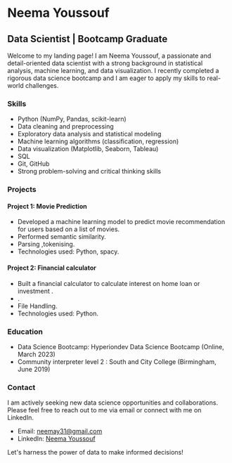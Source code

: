 # Neema Youssouf 

## Data Scientist | Bootcamp Graduate

Welcome to my landing page! I am Neema Youssouf, a passionate and detail-oriented data scientist with a strong background in statistical analysis, machine learning, and data visualization. I recently completed a rigorous data science bootcamp and I am eager to apply my skills to real-world challenges.

### Skills

- Python (NumPy, Pandas, scikit-learn)
- Data cleaning and preprocessing
- Exploratory data analysis and statistical modeling
- Machine learning algorithms (classification, regression)
- Data visualization (Matplotlib, Seaborn, Tableau)
- SQL 
- Git, GitHub
- Strong problem-solving and critical thinking skills

### Projects

#### Project 1: Movie Prediction

- Developed a machine learning model to predict movie recommendation for users based on a list of movies.
- Performed semantic similarity.
- Parsing ,tokenising.
- Technologies used: Python, spacy.

#### Project 2: Financial calculator 

- Built a financial calculator to calculate interest on home loan or investment .
- .
- File Handling.
- Technologies used: Python.

### Education

- Data Science Bootcamp: Hyperiondev Data Science Bootcamp (Online, March 2023)
- Community interpreter level 2 : South and City College (Birmingham, June 2019)

### Contact

I am actively seeking new data science opportunities and collaborations. Please feel free to reach out to me via email or connect with me on LinkedIn.

- Email: neemay31@gmail.com
- LinkedIn: [Neema Youssouf](https://www.linkedin.com/in/neema-youssouf-43047826b)

Let's harness the power of data to make informed decisions!

